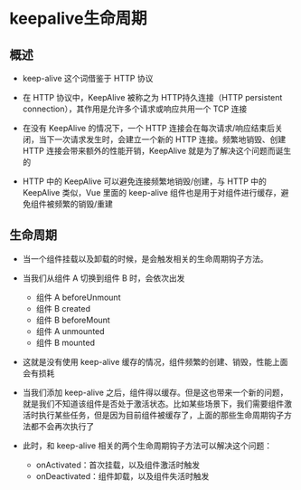# keepalive生命周期

## 概述

+ keep-alive 这个词借鉴于 HTTP 协议
+ 在 HTTP 协议中，KeepAlive 被称之为 HTTP持久连接（HTTP persistent connection），其作用是允许多个请求或响应共用一个 TCP 连接

+ 在没有 KeepAlive 的情况下，一个 HTTP 连接会在每次请求/响应结束后关闭，当下一次请求发生时，会建立一个新的 HTTP 连接。频繁地销毁、创建 HTTP 连接会带来额外的性能开销，KeepAlive 就是为了解决这个问题而诞生的

+ HTTP 中的 KeepAlive 可以避免连接频繁地销毁/创建，与 HTTP 中的 KeepAlive 类似，Vue 里面的 keep-alive 组件也是用于对组件进行缓存，避免组件被频繁的销毁/重建

## 生命周期

+ 当一个组件挂载以及卸载的时候，是会触发相关的生命周期钩子方法。

+ 当我们从组件 A 切换到组件 B 时，会依次出发

  + 组件 A beforeUnmount
  + 组件 B created
  + 组件 B beforeMount
  + 组件 A unmounted
  + 组件 B mounted

+ 这就是没有使用 keep-alive 缓存的情况，组件频繁的创建、销毁，性能上面会有损耗

+ 当我们添加 keep-alive 之后，组件得以缓存。但是这也带来一个新的问题，就是我们不知道该组件是否处于激活状态。比如某些场景下，我们需要组件激活时执行某些任务，但是因为目前组件被缓存了，上面的那些生命周期钩子方法都不会再次执行了

+ 此时，和 keep-alive 相关的两个生命周期钩子方法可以解决这个问题：

  + onActivated：首次挂载，以及组件激活时触发
  + onDeactivated：组件卸载，以及组件失活时触发
